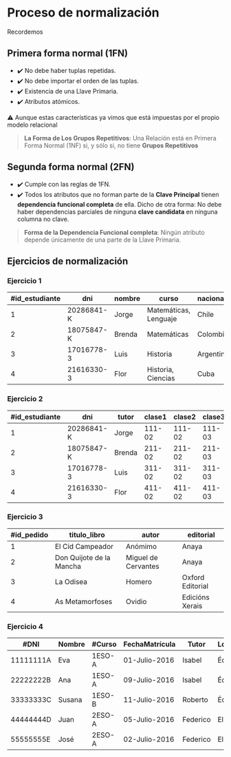 # Proceso de normalización

Recordemos

## Primera forma normal (1FN)

- ✔️ No debe haber tuplas repetidas.
- ✔️ No debe importar el orden de las tuplas.
- ✔️ Existencia de una Llave Primaria.
- ✔️ Atributos atómicos.

⚠️ Aunque estas características ya vimos que está impuestas por el propio modelo relacional

>**La Forma de Los Grupos Repetitivos**: Una Relación está en Primera Forma Normal (1NF) si, y sólo si, no tiene **Grupos Repetitivos**

## Segunda forma normal (2FN)

- ✔️ Cumple con las reglas de 1FN.
- ✔️ Todos los atributos que no forman parte de la **Clave Principal** tienen **dependencia funcional completa** de ella. Dicho de otra forma: No debe haber dependencias parciales de ninguna **clave candidata** en ninguna columna no clave.

>**Forma de la Dependencia Funcional completa**: Ningún atributo depende únicamente de una parte de la Llave Primaria.

## Ejercicios de normalización

### Ejercicio 1

| #id_estudiante | dni | nombre | curso | nacionalidad |
| ------------- | --- | ------ | ----- | ------------ |
| 1 | 20286841-K | Jorge | 	Matemáticas, Lenguaje |	Chile |
| 2 | 18075847-K | Brenda | Matemáticas| Colombia |
| 3 | 17016778-3 | Luis	 | Historia | Argentina |
| 4 | 21616330-3 | Flor	 | Historia, Ciencias |	Cuba |

### Ejercicio 2

| #id_estudiante | dni | tutor | clase1 | clase2 | clase3 |
| ------------- | --- | ----- | ---- | ------ | ------ |
| 1 | 20286841-K | Jorge | 111-02 |	111-02 | 111-03 |
| 2 | 18075847-K | Brenda | 211-02 |	211-02 | 211-03 |
| 3 | 17016778-3 | Luis	 | 311-02 |	311-02 | 311-03 |
| 4 | 21616330-3 | Flor	 | 411-02 |	411-02 | 411-03 |

### Ejercicio 3

| #id_pedido | titulo_libro | autor | editorial |
| ----------| ------------ | ----- | --------- |
| 1 | El Cid Campeador | Anómimo | Anaya |
| 2 | Don Quijote de la Mancha | Miguel de Cervantes | Anaya |
| 3 | La Odisea | Homero | Oxford Editorial |
| 4 | As Metamorfoses | Ovidio | Edicións Xerais |

### Ejercicio 4

| #DNI | Nombre | #Curso | FechaMatrícula | Tutor | LocalidadAlumno | ProvinciaAlumno |
| --- | ------ | ----- | -------------- | ----- | --------------- | --------------- |
| 11111111A | Eva | 1ESO-A | 01-Julio-2016 | Isabel | Écija | Sevilla |
| 22222222B | Ana | 1ESO-A | 09-Julio-2016 | Isabel | Écija | Sevilla |
| 33333333C | Susana | 1ESO-B | 11-Julio-2016 | Roberto | Écija | Sevilla |
| 44444444D | Juan | 2ESO-A | 05-Julio-2016 | Federico | El Villar | Córdoba |
| 55555555E | José | 2ESO-A | 02-Julio-2016 | Federico | El Villar | Córdoba |
